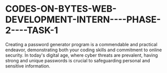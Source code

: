 # CODES-ON-BYTES-WEB-DEVELOPMENT-INTERN----PHASE-2----TASK-1
 Creating a password generator program is a commendable and practical endeavor, demonstrating both your coding skills and commitment to online security. In today's digital age, where cyber threats are prevalent, having strong and unique passwords is crucial to safeguarding personal and sensitive information.

